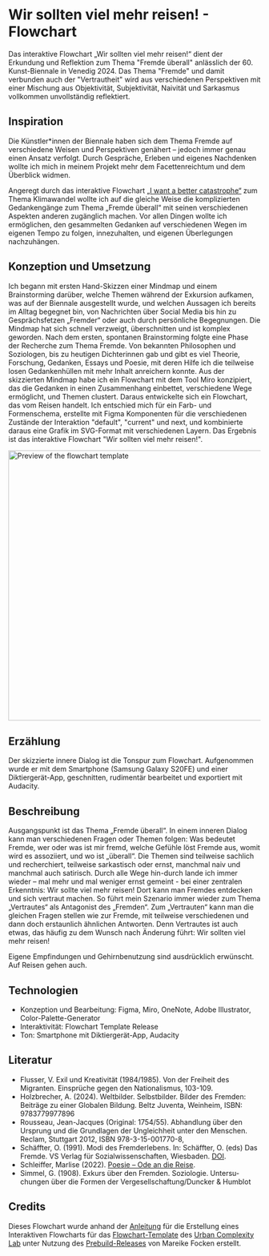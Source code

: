 # Wir sollten viel mehr reisen! - Flowchart
Das interaktive Flowchart „Wir sollten viel mehr reisen!“ dient der Erkundung und Reflektion zum Thema "Fremde überall" anlässlich der 60. Kunst-Biennale in Venedig 2024. Das Thema "Fremde" und damit verbunden auch der "Vertrautheit" wird aus verschiedenen Perspektiven mit einer Mischung aus Objektivität, Subjektivität, Naivität und Sarkasmus vollkommen unvollständig reflektiert.

## Inspiration
Die Künstler*innen der Biennale haben sich dem Thema Fremde auf verschiedene Weisen und Perspektiven genähert – jedoch immer genau einen Ansatz verfolgt. Durch Gespräche, Erleben und eigenes Nachdenken wollte ich mich in meinem Projekt mehr dem Facettenreichtum und dem Überblick widmen.

Angeregt durch das interaktive Flowchart [„I want a better catastrophe“](https://flowchart.bettercatastrophe.com/) zum Thema Klimawandel wollte ich auf die gleiche Weise die komplizierten Gedankengänge zum Thema „Fremde überall“ mit seinen verschiedenen Aspekten anderen zugänglich machen. Vor allen Dingen wollte ich ermöglichen, den gesammelten Gedanken auf verschiedenen Wegen im eigenen Tempo zu folgen, innezuhalten, und eigenen Überlegungen nachzuhängen.

## Konzeption und Umsetzung
Ich begann mit ersten Hand-Skizzen einer Mindmap und einem Brainstorming darüber, welche Themen während der Exkursion aufkamen, was auf der Biennale ausgestellt wurde, und welchen Aussagen ich bereits im Alltag begegnet bin, von Nachrichten über Social Media bis hin zu Gesprächsfetzen „Fremder“ oder auch durch persönliche Begegnungen. Die Mindmap hat sich schnell verzweigt, überschnitten und ist komplex geworden.
Nach dem ersten, spontanen Brainstorming folgte eine Phase der Recherche zum Thema Fremde. Von bekannten Philosophen und Soziologen, bis zu heutigen Dichterinnen gab und gibt es viel Theorie, Forschung, Gedanken, Essays und Poesie, mit deren Hilfe ich die teilweise losen Gedankenhüllen mit mehr Inhalt anreichern konnte. Aus der skizzierten Mindmap habe ich ein Flowchart mit dem Tool Miro konzipiert, das die Gedanken in einen Zusammenhang einbettet, verschiedene Wege ermöglicht, und Themen clustert. Daraus entwickelte sich ein Flowchart, das vom Reisen handelt.
Ich entschied mich für ein Farb- und Formenschema, erstellte mit Figma Komponenten für die verschiedenen Zustände der Interaktion "default", "current" und next, und kombinierte daraus eine Grafik im SVG-Format mit verschiedenen Layern. Das Ergebnis ist das interaktive Flowchart "Wir sollten viel mehr reisen!".

[<img src="https://mafo3186.github.io/wir-sollten-viel-mehr-reisen/flowchart.svg" alt="Preview of the flowchart template" width="540" />](https://mafo3186.github.io/wir-sollten-viel-mehr-reisen/flowchart.svg)

## Erzählung
Der skizzierte innere Dialog ist die Tonspur zum Flowchart. Aufgenommen wurde er mit dem Smartphone (Samsung Galaxy S20FE) und einer Diktiergerät-App, geschnitten, rudimentär bearbeitet und exportiert mit Audacity.

## Beschreibung
Ausgangspunkt ist das Thema „Fremde überall“. In einem inneren Dialog kann man verschiedenen Fragen oder Themen folgen: Was bedeutet Fremde, wer oder was ist mir fremd, welche Gefühle löst Fremde aus, womit wird es assoziiert, und wo ist „überall“. Die Themen sind teilweise sachlich und recherchiert, teilweise sarkastisch oder ernst, manchmal naiv und manchmal auch satirisch. Durch alle Wege hin-durch lande ich immer wieder – mal mehr und mal weniger ernst gemeint - bei einer zentralen Erkenntnis: Wir sollte viel mehr reisen! Dort kann man Fremdes entdecken und sich vertraut machen. So führt mein Szenario immer wieder zum Thema „Vertrautes“ als Antagonist des „Fremden“. Zum „Vertrauten“ kann man die gleichen Fragen stellen wie zur Fremde, mit teilweise verschiedenen und dann doch erstaunlich ähnlichen Antworten. Denn Vertrautes ist auch etwas, das häufig zu dem Wunsch nach Änderung führt: Wir sollten viel mehr reisen!

Eigene Empfindungen und Gehirnbenutzung sind ausdrücklich erwünscht. Auf Reisen gehen auch.

## Technologien
- Konzeption und Bearbeitung: Figma, Miro, OneNote, Adobe Illustrator, Color-Palette-Generator
- Interaktivität: Flowchart Template Release
- Ton: Smartphone mit Diktiergerät-App, Audacity

## Literatur
- Flusser, V. Exil und Kreativität (1984/1985). Von der Freiheit des Migranten. Einsprüche gegen den Nationalismus, 103-109.
- Holzbrecher, A. (2024). Weltbilder. Selbstbilder. Bilder des Fremden: Beiträge zu einer Globalen Bildung. Beltz Juventa, Weinheim, ISBN: 9783779977896
- Rousseau, Jean-Jacques (Original: 1754/55). Abhandlung über den Ursprung und die Grundlagen der Ungleichheit unter den Menschen. Reclam, Stuttgart 2012, ISBN 978-3-15-001770-8,
- Schäffter, O. (1991). Modi des Fremderlebens. In: Schäffter, O. (eds) Das Fremde. VS Verlag für Sozialwissenschaften, Wiesbaden. [DOI](https://doi.org/10.1007/978-3-322-99447-9_1).
- Schleiffer, Marlise (2022). [Poesie – Ode an die Reise](https://www.marlisewing.com/literarisches-schreiben/poesie---ode-an-die-reise/).
- Simmel, G. (1908). Exkurs über den Fremden. Soziologie. Untersu-chungen über die Formen der Vergesellschaftung/Duncker & Humblot


## Credits
Dieses Flowchart wurde anhand der [Anleitung](/TEMPLATE_INSTRUCTION.md) für die Erstellung eines Interaktiven Flowcharts für das [Flowchart-Template](https://github.com/uclab-potsdam/interactive-flowchart) des [Urban Complexity Lab](https://uclab.fh-potsdam.de/) unter Nutzung des [Prebuild-Releases](https://github.com/uclab-potsdam/interactive-flowchart/releases) von Mareike Focken erstellt.
